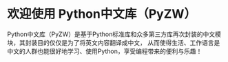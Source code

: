 # 欢迎使用 Python中文库（PyZW）

Python中文库（PyZW）是基于Python标准库和众多第三方库再次封装的中文模块，其封装目的仅仅是为了将英文内容翻译成中文，
从而使得生活、工作语言是中文的人群也能很好地学习、使用Python，享受编程带来的便利与乐趣！
